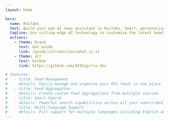 ```yaml
---
layout: home

hero:
  name: RssTabs
  text: Build your own AI news assistant in RssTabs. Smart, personalized, and efficient.
  tagline: Use cutting-edge AI technology to customize the latest headlines just for you.
  actions:
    - theme: brand
      text: Get Guide
      link: /guide/introduction/what-is-it
    - theme: alt
      text: GitHub
      link: https://github.com/AIXCap/rss-doc

# features:
#   - title: Feed Management
#     details: Easily manage and organize your RSS feeds in one place
#   - title: Feed Aggregation
#     details: Create custom feed aggregations from multiple sources
#   - title: Smart Search
#     details: Powerful search capabilities across all your subscribed content
#   - title: Multi-language Support
#     details: Full support for multiple languages including English and Chinese
---
```

